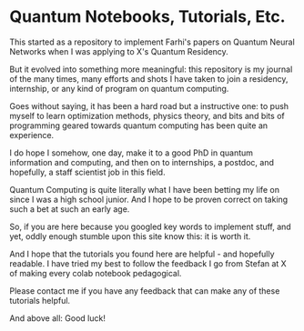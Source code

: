 # Quantum Notebooks, Tutorials, Etc. 

This started as a repository to implement Farhi's papers on Quantum Neural Networks when I was applying to X's Quantum Residency. 

But it evolved into something more meaningful: this repository is my journal of the many times, many efforts and shots I have taken to join a residency, internship, or any kind of program on quantum computing. 

Goes without saying, it has been a hard road but a instructive one: to push myself to learn optimization methods, physics theory, and bits and bits of programming geared towards quantum computing has been quite an experience. 

I do hope I somehow, one day, make it to a good PhD in quantum information and computing, and then on to internships, a postdoc, and hopefully, a staff scientist job in this field. 

Quantum Computing is quite literally what I have been betting my life on since I was a high school junior. And I hope to be proven correct on taking such a bet at such an early age. 

So, if you are here because you googled key words to implement stuff, and yet, oddly enough stumble upon this site know this: it is worth it. 

And I hope that the tutorials you found here are helpful - and hopefully readable. I have tried my best to follow the feedback I go from Stefan at X of making every colab notebook pedagogical.

Please contact me if you have any feedback that can make any of these tutorials helpful. 

And above all: Good luck!
 
